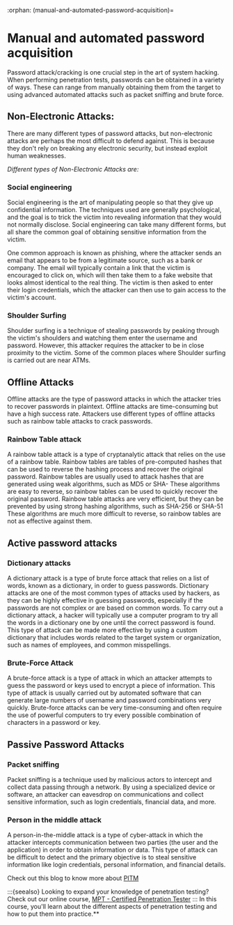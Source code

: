 :orphan:
(manual-and-automated-password-acquisition)=

# Manual and automated password acquisition

Password attack/cracking is one crucial step in the art of system hacking. When performing penetration tests, passwords can be obtained in a variety of ways. These can range from manually obtaining them from the target to using advanced automated attacks such as packet sniffing and brute force.

## Non-Electronic Attacks:

There are many different types of password attacks, but non-electronic attacks are perhaps the most difficult to defend against. This is because they don't rely on breaking any electronic security, but instead exploit human weaknesses.

_Different types of Non-Electronic Attacks are:_

### Social engineering

Social engineering is the art of manipulating people so that they give up confidential information. The techniques used are generally psychological, and the goal is to trick the victim into revealing information that they would not normally disclose. Social engineering can take many different forms, but all share the common goal of obtaining sensitive information from the victim.

One common approach is known as phishing, where the attacker sends an email that appears to be from a legitimate source, such as a bank or company. The email will typically contain a link that the victim is encouraged to click on, which will then take them to a fake website that looks almost identical to the real thing. The victim is then asked to enter their login credentials, which the attacker can then use to gain access to the victim's account.

### Shoulder Surfing

Shoulder surfing is a technique of stealing passwords by peaking through the victim's shoulders and watching them enter the username and password. However, this attacker requires the attacker to be in close proximity to the victim. Some of the common places where Shoulder surfing is carried out are near ATMs.

## Offline Attacks

Offline attacks are the type of password attacks in which the attacker tries to recover passwords in plaintext. Offline attacks are time-consuming but have a high success rate. Attackers use different types of offline attacks such as rainbow table attacks to crack passwords.

### Rainbow Table attack

A rainbow table attack is a type of cryptanalytic attack that relies on the use of a rainbow table. Rainbow tables are tables of pre-computed hashes that can be used to reverse the hashing process and recover the original password. Rainbow tables are usually used to attack hashes that are generated using weak algorithms, such as MD5 or SHA- These algorithms are easy to reverse, so rainbow tables can be used to quickly recover the original password. Rainbow table attacks are very efficient, but they can be prevented by using strong hashing algorithms, such as SHA-256 or SHA-51 These algorithms are much more difficult to reverse, so rainbow tables are not as effective against them.

## Active password attacks

### Dictionary attacks

A dictionary attack is a type of brute force attack that relies on a list of words, known as a dictionary, in order to guess passwords. Dictionary attacks are one of the most common types of attacks used by hackers, as they can be highly effective in guessing passwords, especially if the passwords are not complex or are based on common words. To carry out a dictionary attack, a hacker will typically use a computer program to try all the words in a dictionary one by one until the correct password is found. This type of attack can be made more effective by using a custom dictionary that includes words related to the target system or organization, such as names of employees, and common misspellings.

### Brute-Force Attack

A brute-force attack is a type of attack in which an attacker attempts to guess the password or keys used to encrypt a piece of information. This type of attack is usually carried out by automated software that can generate large numbers of username and password combinations very quickly. Brute-force attacks can be very time-consuming and often require the use of powerful computers to try every possible combination of characters in a password or key.

## Passive Password Attacks

### Packet sniffing

Packet sniffing is a technique used by malicious actors to intercept and collect data passing through a network. By using a specialized device or software, an attacker can eavesdrop on communications and collect sensitive information, such as login credentials, financial data, and more.

### Person in the middle attack

A person-in-the-middle attack is a type of cyber-attack in which the attacker intercepts communication between two parties (the user and the application) in order to obtain information or data. This type of attack can be difficult to detect and the primary objective is to steal sensitive information like login credentials, personal information, and financial details.

Check out this blog to know more about [PITM](be-aware-of-person-in-the-middle-attacks-and-take-steps-to-prevent-them)

:::{seealso}
Looking to expand your knowledge of penetration testing? Check out our online course, [MPT - Certified Penetration Tester](https://www.mosse-institute.com/certifications/mpt-certified-penetration-tester.html)
::: In this course, you'll learn about the different aspects of penetration testing and how to put them into practice.**

